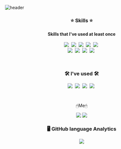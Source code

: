 ![header](https://capsule-render.vercel.app/api?type=slice&color=ABCDED&height=200&section=header&text=Seongwoo%20Jo&fontSize=70)

<!-- <p>
  ✔️ <br>
  ✔️ 
</p> -->

<h3 align="center">⭐️ Skills ⭐️</h3>
<h4 align="center">Skills that I've used at least once</h4>

<p align="center">
  <img src="https://img.shields.io/badge/Python-3776AB?style=flat-square&logo=Python&logoColor=white"/></a>&nbsp 
  <img src="https://img.shields.io/badge/Node.js-339933?style=flat-square&logo=Node.js&logoColor=white"/></a>&nbsp 
  <img src="https://img.shields.io/badge/HTML5-E34F26?style=flat-square&logo=HTML5&logoColor=white"/></a>&nbsp 
  <img src="https://img.shields.io/badge/CSS3-1572B6?style=flat-square&logo=CSS3&logoColor=white"/></a>&nbsp
  <img src="https://img.shields.io/badge/Vue.js-4FC08D?style=flat-square&logo=Vue.js&logoColor=white"/></a>&nbsp 
  <br>
  <img src="https://img.shields.io/badge/JavaScript-F7DF1E?style=flat-square&logo=JavaScript&logoColor=white"/></a>&nbsp 
  <img src="https://img.shields.io/badge/jQuery-0769AD?style=flat-square&logo=jQuery&logoColor=white"/></a>&nbsp 
  <img src="https://img.shields.io/badge/Express.js-000000?style=flat-square&logo=Express&logoColor=white"/></a>&nbsp 
  <img src="https://img.shields.io/badge/MYSQL-4479A1?style=flat-square&logo=MYSQL&logoColor=white"/></a>&nbsp 
</p>
<br>
<h3 align="center">🛠 I've used 🛠</h3>
<p align="center">
  <img src="https://img.shields.io/badge/GitHub-black?style=flat-square&logo=GitHub&logoColor=white"/></a>&nbsp
  <img src="https://img.shields.io/badge/Slack-4A154B?style=flat-square&logo=Slack&logoColor=white"/></a>&nbsp 
  <img src="https://img.shields.io/badge/Git-red?style=flat-square&logo=Git&logoColor=white"/></a>&nbsp
  <img src="https://img.shields.io/badge/Notion-white?style=flat-square&logo=Notion&logoColor=black"/></a>&nbsp 
</p>
<br>
<p align="center">🖱Me🖱</p>
<p align="center">
  <a href="mailto:jsw6872@gmail.com"><img src="https://img.shields.io/badge/jsw6872@gmail.com-EA4335?style=flat&logo=Gmail&logoColor=white"/></a>
  <a href="https://www.instagram.com/tjddn623"><img src="https://img.shields.io/badge/-tjddn623-E4405F?style=flat&logo=Instagram&logoColor=white"/></a>
</p>

<h3 align="center">🖥 GitHub language Analytics</h3>
<p align="center">
  <a href="https://github.com/jsw6872">
  <img align="center" src="https://github-readme-stats.vercel.app/api/top-langs/?username=jsw6872&theme=gruvbox" />
  </a>
</p>
